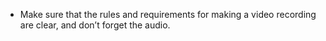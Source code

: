 * Make sure that the rules and requirements for making a video recording are clear, and don’t forget the audio. 